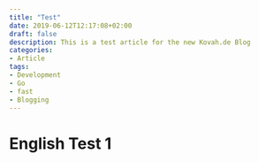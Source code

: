 ```yaml
---
title: "Test"
date: 2019-06-12T12:17:08+02:00
draft: false
description: This is a test article for the new Kovah.de Blog
categories:
- Article
tags:
- Development
- Go
- fast
- Blogging
---
```


# English Test 1
